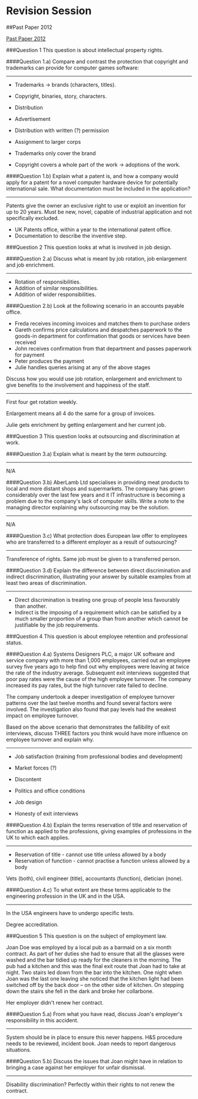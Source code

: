 Revision Session
================

##Past Paper 2012

[Past Paper 2012](https://www.aber.ac.uk/en/media/CS38010-12.pdf)

###Question 1
This question is about intellectual property rights.

####Question 1.a)
Compare and contrast the protection that copyright and trademarks can provide for computer games software:

---

* Trademarks -> brands (characters, titles).
* Copyright, binaries, story, characters.
* Distribution
* Advertisement
* Distribution with written (?) permission
* Assignment to larger corps

* Trademarks only cover the brand
* Copyright covers a whole part of the work -> adoptions of the work.

####Question 1.b)
Explain what a patent is, and how a company would apply for a patent for a novel computer hardware device for potentially international sale. What documentation must be included in the application?

---

Patents give the owner an exclusive right to use or exploit an invention for up to 20 years. Must be new, novel, capable of industrial application and not specifically excluded.

* UK Patents office, within a year to the international patent office.
* Documentation to describe the inventive step.


###Question 2
This question looks at what is involved in job design.

####Question 2.a)
Discuss what is meant by job rotation, job enlargement and job enrichment.

---

* Rotation of responsibilities.
* Addition of similar responsibilities.
* Addition of wider responsibilities.

####Question 2.b)
Look at the following scenario in an accounts payable office.

* Freda receives incoming invoices and matches them to purchase orders
* Gareth confirms price calculations and despatches paperwork to the goods-in department for confirmation that goods or services have been received
* John receives confirmation from that department and passes paperwork for payment
* Peter produces the payment
* Julie handles queries arising at any of the above stages

Discuss how you would use job rotation, enlargement and enrichment to give benefits to the involvement and happiness of the staff.

---

First four get rotation weekly.

Enlargement means all 4 do the same for a group of invoices.

Julie gets enrichment by getting enlargement and her current job.

###Question 3
This question looks at outsourcing and discrimination at work.

####Question 3.a)
Explain what is meant by the term *outsourcing*.

---

N/A

####Question 3.b)
AberLamb Ltd specialises in providing meat products to local and more distant shops and supermarkets. The company has grown considerably over the last few years and it IT infrastructure is becoming a problem due to the company's lack of computer skills. Write a note to the managing director explaining why outsourcing may be the solution.

---

N/A

####Question 3.c)
What protection does European law offer to employees who are transferred to a different employer as a result of outsourcing?

---

Transference of rights. Same job must be given to a transferred person.

####Question 3.d)
Explain the difference between direct discrimination and indirect discrimination, illustrating your answer by suitable examples from at least two areas of discrimination.

---

* Direct discrimination is treating one group of people less favourably than another.
* Indirect is the imposing of a requirement which can be satisfied by a much smaller proportion of a group than from another which cannot be justifiable by the job requirements.

###Question 4
This question is about employee retention and professional status.

####Question 4.a)
Systems Designers PLC, a major UK software and service company with more than 1,000 employees, carried out an employee survey five years ago to help find out why employees were leaving at twice the rate of the industry average. Subsequent exit interviews suggested that poor pay rates were the cause of the high employee turnover. The company increased its pay rates, but the high turnover rate failed to decline. 

The company undertook a deeper investigation of employee turnover patterns over the last twelve months and found several factors were involved. The investigation also found that pay levels had the weakest impact on employee turnover.

Based on the above scenario that demonstrates the fallibility of exit interviews, discuss THREE factors you think would have more influence on employee turnover and explain why.

---

* Job satisfaction (training from professional bodies and development)
* Market forces (?)
* Discontent
* Politics and office conditions
* Job design

* Honesty of exit interviews

####Question 4.b)
Explain the terms reservation of title and reservation of function as applied to the professions, giving examples of professions in the UK to which each applies.

---

* Reservation of title - cannot use title unless allowed by a body
* Reservation of function - cannot practise a function unless allowed by a body

Vets (both), civil engineer (title), accountants (function), dietician (none).


####Question 4.c)
To what extent are these terms applicable to the engineering profession in the UK and in the USA.

---

In the USA engineers have to undergo specific tests.

Degree accreditation.


###Question 5
This question is on the subject of employment law.

Joan Doe was employed by a local pub as a barmaid on a six month contract. As part of her duties she had to ensure that all the glasses were washed and the bar tidied up ready for the cleaners in the morning. The pub had a kitchen and this was the final exit route that Joan had to take at night. Two stairs led down from the bar into the kitchen. One night when Joan was the last one leaving she noticed that the kitchen light had been switched off by the back door – on the other side of kitchen. On stepping down the stairs she fell in the dark and broke her collarbone.

Her employer didn't renew her contract.

####Question 5.a)
From what you have read, discuss Joan's employer's responsibility in this accident.

---

System should be in place to ensure this never happens. H&S procedure needs to be reviewed, incident book. Joan needs to report dangerous situations.

####Question 5.b)
Discuss the issues that Joan might have in relation to bringing a case against her employer for unfair dismissal.

---

Disability discrimination? Perfectly within their rights to not renew the contract.


